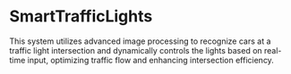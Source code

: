 # SmartTrafficLights
This system utilizes advanced image processing to recognize cars at a traffic light intersection and dynamically controls the lights based on real-time input, optimizing traffic flow and enhancing intersection efficiency.
